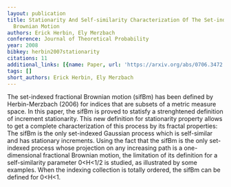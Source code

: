 ```yaml
---
layout: publication
title: Stationarity And Self-similarity Characterization Of The Set-indexed Fractional
  Brownian Motion
authors: Erick Herbin, Ely Merzbach
conference: Journal of Theoretical Probability
year: 2008
bibkey: herbin2007stationarity
citations: 11
additional_links: [{name: Paper, url: 'https://arxiv.org/abs/0706.3472'}]
tags: []
short_authors: Erick Herbin, Ely Merzbach
---
```

The set-indexed fractional Brownian motion (sifBm) has been defined by
Herbin-Merzbach (2006) for indices that are subsets of a metric measure space.
In this paper, the sifBm is proved to statisfy a strenghtened definition of
increment stationarity. This new definition for stationarity property allows to
get a complete characterization of this process by its fractal properties: The
sifBm is the only set-indexed Gaussian process which is self-similar and has
stationary increments.
  Using the fact that the sifBm is the only set-indexed process whose
projection on any increasing path is a one-dimensional fractional Brownian
motion, the limitation of its definition for a self-similarity parameter
0<H<1/2 is studied, as illustrated by some examples. When the indexing
collection is totally ordered, the sifBm can be defined for 0<H<1.
